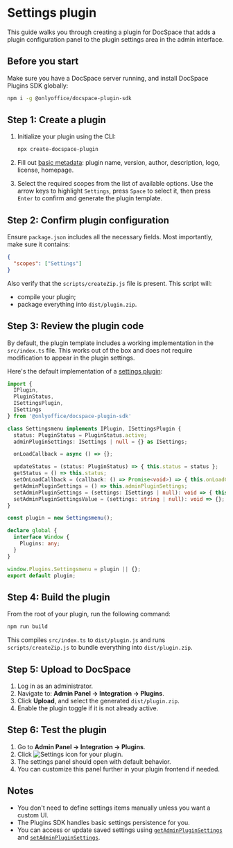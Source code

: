 # Settings plugin

This guide walks you through creating a plugin for DocSpace that adds a plugin configuration panel to the plugin settings area in the admin interface.

## Before you start

Make sure you have a DocSpace server running, and install DocSpace Plugins SDK globally:

``` sh
npm i -g @onlyoffice/docspace-plugin-sdk
```

## Step 1: Create a plugin

1. Initialize your plugin using the CLI:

   ``` sh
   npx create-docspace-plugin
   ```

2. Fill out [basic metadata](/docspace/plugins-sdk/usage-sdk/creating-plugin-template.md): plugin name, version, author, description, logo, license, homepage.

3. Select the required scopes from the list of available options. Use the arrow keys to highlight `Settings`, press `Space` to select it, then press `Enter` to confirm and generate the plugin template.

## Step 2: Confirm plugin configuration

Ensure `package.json` includes all the necessary fields. Most importantly, make sure it contains:

```json
{
  "scopes": ["Settings"]
}
```

Also verify that the `scripts/createZip.js` file is present. This script will:

- compile your plugin;
- package everything into `dist/plugin.zip`.

## Step 3: Review the plugin code

By default, the plugin template includes a working implementation in the `src/index.ts` file. This works out of the box and does not require modification to appear in the plugin settings.

Here's the default implementation of a [settings plugin](/docspace/plugins-sdk/usage-sdk/coding-plugin/plugin-types/settingsplugin.md):

``` ts
import {
  IPlugin,
  PluginStatus,
  ISettingsPlugin,
  ISettings
} from '@onlyoffice/docspace-plugin-sdk'

class Settingsmenu implements IPlugin, ISettingsPlugin {
  status: PluginStatus = PluginStatus.active;
  adminPluginSettings: ISettings | null = {} as ISettings;

  onLoadCallback = async () => {};

  updateStatus = (status: PluginStatus) => { this.status = status };
  getStatus = () => this.status;
  setOnLoadCallback = (callback: () => Promise<void>) => { this.onLoadCallback = callback };
  getAdminPluginSettings = () => this.adminPluginSettings;
  setAdminPluginSettings = (settings: ISettings | null): void => { this.adminPluginSettings = settings };
  setAdminPluginSettingsValue = (settings: string | null): void => {};
}

const plugin = new Settingsmenu();

declare global {
  interface Window {
    Plugins: any;
  }
}

window.Plugins.Settingsmenu = plugin || {};
export default plugin;
```

## Step 4: Build the plugin

From the root of your plugin, run the following command:

``` sh
npm run build
```

This compiles `src/index.ts` to `dist/plugin.js` and runs `scripts/createZip.js` to bundle everything into `dist/plugin.zip`.

## Step 5: Upload to DocSpace

1. Log in as an administrator.
2. Navigate to: **Admin Panel → Integration → Plugins**.
3. Click **Upload**, and select the generated `dist/plugin.zip`.
4. Enable the plugin toggle if it is not already active.

## Step 6: Test the plugin

1. Go to **Admin Panel → Integration → Plugins**.
2. Click ![Settings icon](/assets/images/docspace/settings-icon.png) for your plugin.
3. The settings panel should open with default behavior.
4. You can customize this panel further in your plugin frontend if needed.

## Notes

- You don't need to define settings items manually unless you want a custom UI.
- The Plugins SDK handles basic settings persistence for you.
- You can access or update saved settings using [`getAdminPluginSettings`](/docspace/plugins-sdk/usage-sdk/coding-plugin/plugin-types/settingsplugin.md#getadminpluginsettings) and [`setAdminPluginSettings`](/docspace/plugins-sdk/usage-sdk/coding-plugin/plugin-types/settingsplugin.md#setadminpluginsettings).
